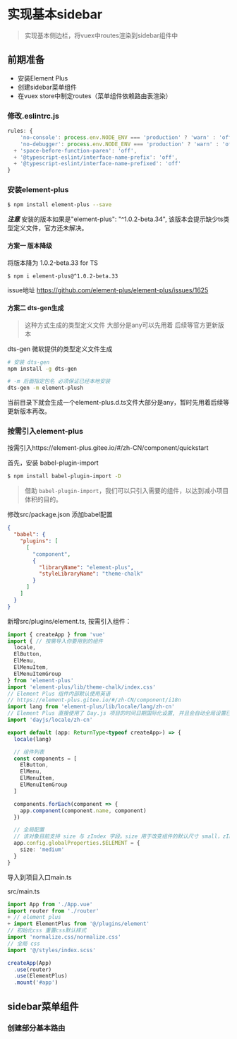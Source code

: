 # 实现基本sidebar
> 实现基本侧边栏，将vuex中routes渲染到sidebar组件中

## 前期准备
- 安装Element Plus 
- 创建sidebar菜单组件
- 在vuex store中制定routes（菜单组件依赖路由表渲染）

### 修改.eslintrc.js

```js
rules: {
    'no-console': process.env.NODE_ENV === 'production' ? 'warn' : 'off',
    'no-debugger': process.env.NODE_ENV === 'production' ? 'warn' : 'off',
  + 'space-before-function-paren': 'off',
  + '@typescript-eslint/interface-name-prefix': 'off',
  + '@typescript-eslint/interface-name-prefixed': 'off'
}
```

### 安装element-plus

```sh
$ npm install element-plus --save
```

***注意*** 安装的版本如果是"element-plus": "^1.0.2-beta.34", 该版本会提示缺少ts类型定义文件，官方还未解决。
#### 方案一 版本降级

将版本降为 1.0.2-beta.33 for TS

```sh
$ npm i element-plus@^1.0.2-beta.33
```

issue地址 https://github.com/element-plus/element-plus/issues/1625

#### 方案二 dts-gen生成
> 这种方式生成的类型定义文件 大部分是any可以先用着 后续等官方更新版本

dts-gen 微软提供的类型定义文件生成

```sh
# 安装 dts-gen
npm install -g dts-gen

# -m 后面指定包名 必须保证已经本地安装
dts-gen -m element-plush
```
当前目录下就会生成一个element-plus.d.ts文件大部分是any，暂时先用着后续等更新版本再改。


### 按需引入element-plus

按需引入https://element-plus.gitee.io/#/zh-CN/component/quickstart

首先，安装 babel-plugin-import
```sh
$ npm install babel-plugin-import -D
```
>借助 `babel-plugin-import`，我们可以只引入需要的组件，以达到减小项目体积的目的。

修改src/package.json 添加babel配置

```json
{
  "babel": {
    "plugins": [
      [
        "component",
        {
          "libraryName": "element-plus",
          "styleLibraryName": "theme-chalk"
        }
      ]
    ]
  }
}
```

新增src/plugins/element.ts, 按需引入组件：

```ts
import { createApp } from 'vue'
import { // 按需导入你要用到的组件
  locale,  
  ElButton,
  ElMenu,
  ElMenuItem,
  ElMenuItemGroup
} from 'element-plus'
import 'element-plus/lib/theme-chalk/index.css'
// Element Plus 组件内部默认使用英语
// https://element-plus.gitee.io/#/zh-CN/component/i18n
import lang from 'element-plus/lib/locale/lang/zh-cn'
// Element Plus 直接使用了 Day.js 项目的时间日期国际化设置, 并且会自动全局设置已经导入的 Day.js 国际化配置。
import 'dayjs/locale/zh-cn'

export default (app: ReturnType<typeof createApp>) => {
  locale(lang)

  // 组件列表
  const components = [
    ElButton,
    ElMenu,
    ElMenuItem,
    ElMenuItemGroup
  ]

  components.forEach(component => {
    app.component(component.name, component)
  })

  // 全局配置
  // 该对象目前支持 size 与 zIndex 字段。size 用于改变组件的默认尺寸 small，zIndex 设置弹框的初始 z-index（默认值：2000）。
  app.config.globalProperties.$ELEMENT = {
    size: 'medium'
  }
}
```

导入到项目入口main.ts

src/main.ts
```ts
import App from './App.vue'
import router from './router'
+ // element plus
+ import ElementPlus from '@/plugins/element'
// 初始化css 重置css默认样式
import 'normalize.css/normalize.css'
// 全局 css
import '@/styles/index.scss'

createApp(App)
  .use(router)
  .use(ElementPlus)
  .mount('#app')
```

## sidebar菜单组件

### 创建部分基本路由
